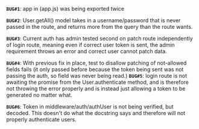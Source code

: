 **`BUG#1`**:  app in (app.js) was being exported twice

**`BUG#2`**: User.getAll() model takes in a username/password that is never passed in the route, and returns more from the query than the route wants.

**`BUG#3`**: Current auth has admin tested second on patch route independently of login route, meaning even if correct user token is sent, the admin requirement throws an error and correct user cannot patch data. 

**`BUG#4`**: With previous fix in place, test to disallow patching of not-allowed fields fails (it only passed before because the token being sent was not passing the auth, so field was never being read.)
**`BUG#5`**: login route is not awaiting the promise from the User.authenticate method, and is therefore not throwing the error properly and is instead just allowing a token to be generated no matter what. 

**`BUG#6`**: Token in middleware/auth/authUser is not being verified, but decoded. This doesn't do what the docstring says and therefore will not properly authenticate users. 